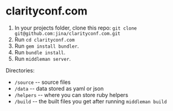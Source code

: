 clarityconf.com
===============

1. In your projects folder, clone this repo: `git clone git@github.com:jina/clarityconf.com.git`
2. Run `cd clarityconf.com`
3. Run `gem install bundler`.
4. Run `bundle install`.
5. Run `middleman server`.

Directories:
* `/source` -- source files
* `/data` -- data stored as yaml or json
* `/helpers` -- where you can store ruby helpers
* `/build` -- the built files you get after running `middleman build`
